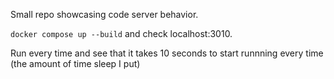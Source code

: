 Small repo showcasing code server behavior.

`docker compose up --build`
and check localhost:3010.

Run every time and see that it takes 10 seconds to start runnning every time (the amount of time sleep I put)
